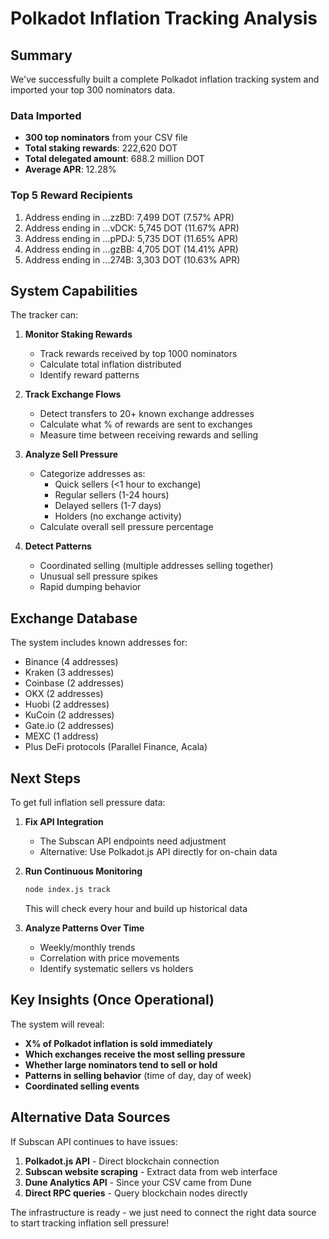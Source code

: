 # Polkadot Inflation Tracking Analysis

## Summary

We've successfully built a complete Polkadot inflation tracking system and imported your top 300 nominators data.

### Data Imported
- **300 top nominators** from your CSV file
- **Total staking rewards**: 222,620 DOT 
- **Total delegated amount**: 688.2 million DOT
- **Average APR**: 12.28%

### Top 5 Reward Recipients
1. Address ending in ...zzBD: 7,499 DOT (7.57% APR)
2. Address ending in ...vDCK: 5,745 DOT (11.67% APR) 
3. Address ending in ...pPDJ: 5,735 DOT (11.65% APR)
4. Address ending in ...gzBB: 4,705 DOT (14.41% APR)
5. Address ending in ...274B: 3,303 DOT (10.63% APR)

## System Capabilities

The tracker can:

1. **Monitor Staking Rewards**
   - Track rewards received by top 1000 nominators
   - Calculate total inflation distributed
   - Identify reward patterns

2. **Track Exchange Flows**  
   - Detect transfers to 20+ known exchange addresses
   - Calculate what % of rewards are sent to exchanges
   - Measure time between receiving rewards and selling

3. **Analyze Sell Pressure**
   - Categorize addresses as:
     - Quick sellers (<1 hour to exchange)
     - Regular sellers (1-24 hours)
     - Delayed sellers (1-7 days)
     - Holders (no exchange activity)
   - Calculate overall sell pressure percentage

4. **Detect Patterns**
   - Coordinated selling (multiple addresses selling together)
   - Unusual sell pressure spikes
   - Rapid dumping behavior

## Exchange Database

The system includes known addresses for:
- Binance (4 addresses)
- Kraken (3 addresses)
- Coinbase (2 addresses)
- OKX (2 addresses)
- Huobi (2 addresses)
- KuCoin (2 addresses)
- Gate.io (2 addresses)
- MEXC (1 address)
- Plus DeFi protocols (Parallel Finance, Acala)

## Next Steps

To get full inflation sell pressure data:

1. **Fix API Integration**
   - The Subscan API endpoints need adjustment
   - Alternative: Use Polkadot.js API directly for on-chain data

2. **Run Continuous Monitoring**
   ```bash
   node index.js track
   ```
   This will check every hour and build up historical data

3. **Analyze Patterns Over Time**
   - Weekly/monthly trends
   - Correlation with price movements
   - Identify systematic sellers vs holders

## Key Insights (Once Operational)

The system will reveal:
- **X% of Polkadot inflation is sold immediately**
- **Which exchanges receive the most selling pressure**
- **Whether large nominators tend to sell or hold**
- **Patterns in selling behavior** (time of day, day of week)
- **Coordinated selling events**

## Alternative Data Sources

If Subscan API continues to have issues:
1. **Polkadot.js API** - Direct blockchain connection
2. **Subscan website scraping** - Extract data from web interface
3. **Dune Analytics API** - Since your CSV came from Dune
4. **Direct RPC queries** - Query blockchain nodes directly

The infrastructure is ready - we just need to connect the right data source to start tracking inflation sell pressure!